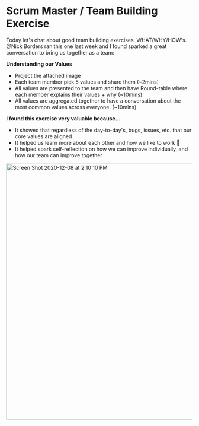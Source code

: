 # Scrum Master / Team Building Exercise

Today let's chat about good team building exercises. WHAT/WHY/HOW's. @Nick Borders ran this one last week and I found sparked a great conversation to bring us together as a team:

**Understanding our Values**
- Project the attached image
- Each team member pick 5 values and share them (~2mins)
- All values are presented to the team and then have Round-table where each member explains their values + why (~10mins)
- All values are aggregated together to have a conversation about the most common values across everyone. (~10mins)

**I found this exercise very valuable because...**
- It showed that regardless of the day-to-day's, bugs, issues, etc. that our core values are aligned
- It helped us learn more about each other and how we like to work :slightly_smiling_face:
- It helped spark self-reflection on how we can improve individually, and how our team can improve together

<img width="691" alt="Screen Shot 2020-12-08 at 2 10 10 PM" src="https://user-images.githubusercontent.com/35710742/149383825-1e4b0304-1488-460b-b224-84d5b3c1068c.png">

